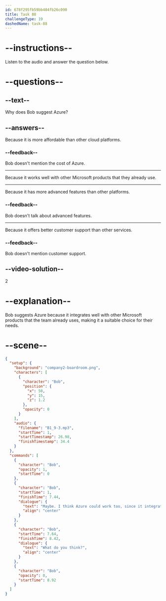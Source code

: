 ```yaml
---
id: 678f295fb59bb404fb26c090
title: Task 88
challengeType: 19
dashedName: task-88
---
```


<!-- (audio) Bob: Maybe. I think Azure could work too, since it integrates well with other Microsoft products, and we already use those. What do you think? -->

# --instructions--

Listen to the audio and answer the question below.

# --questions--

## --text--

Why does Bob suggest Azure?

## --answers--

Because it is more affordable than other cloud platforms.

### --feedback--

Bob doesn't mention the cost of Azure.

---

Because it works well with other Microsoft products that they already use.

---

Because it has more advanced features than other platforms.

### --feedback--

Bob doesn't talk about advanced features.

---

Because it offers better customer support than other services.

### --feedback--

 Bob doesn't mention customer support.

## --video-solution--

2

# --explanation--

Bob suggests Azure because it integrates well with other Microsoft products that the team already uses, making it a suitable choice for their needs.

# --scene--

```json
{
  "setup": {
    "background": "company2-boardroom.png",
    "characters": [
      {
        "character": "Bob",
        "position": {
          "x": 50,
          "y": 15,
          "z": 1.2
        },
        "opacity": 0
      }
    ],
    "audio": {
      "filename": "B1_9-3.mp3",
      "startTime": 1,
      "startTimestamp": 26.98,
      "finishTimestamp": 34.4
    }
  },
  "commands": [
    {
      "character": "Bob",
      "opacity": 1,
      "startTime": 0
    },
    {
      "character": "Bob",
      "startTime": 1,
      "finishTime": 7.44,
      "dialogue": {
        "text": "Maybe. I think Azure could work too, since it integrates well with other Microsoft products and we already use those.",
        "align": "center"
      }
    },
    {
      "character": "Bob",
      "startTime": 7.64,
      "finishTime": 8.42,
      "dialogue": {
        "text": "What do you think?",
        "align": "center"
      }
    },
    {
      "character": "Bob",
      "opacity": 0,
      "startTime": 8.92
    }
  ]
}
```

